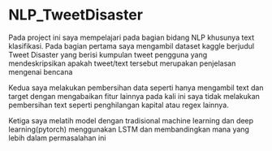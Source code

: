 # NLP_TweetDisaster
Pada project ini saya mempelajari pada bagian bidang NLP khusunya text klasifikasi.
Pada bagian pertama saya mengambil dataset kaggle berjudul Tweet Disaster yang berisi kumpulan tweet pengguna yang mendeskripsikan apakah tweet/text tersebut merupakan penjelasan mengenai bencana

Kedua saya melakukan pembersihan data seperti hanya mengambil text dan target dengan mengabaikan fitur lainnya
pada kali ini saya tidak melakukan pembersihan text seperti penghilangan kapital atau regex lainnya.

Ketiga saya melatih model dengan tradisional machine learning dan deep learning(pytorch) menggunakan LSTM dan membandingkan mana yang lebih dalam permasalahan ini

